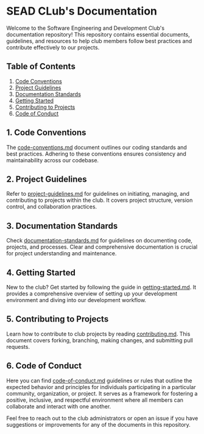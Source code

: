 # SEAD CLub's Documentation

Welcome to the Software Engineering and Development Club's documentation repository! This repository contains essential documents, guidelines, and resources to help club members follow best practices and contribute effectively to our projects.

## Table of Contents

1. [Code Conventions](code-conventions.md)
2. [Project Guidelines](project-guidelines.md)
3. [Documentation Standards](documentation-standards.md)
4. [Getting Started](getting-started.md)
5. [Contributing to Projects](contributing.md)
6. [Code of Conduct](code-of-conduct.md)

## 1. Code Conventions

The [code-conventions.md](code-conventions.md) document outlines our coding standards and best practices. Adhering to these conventions ensures consistency and maintainability across our codebase.

## 2. Project Guidelines

Refer to [project-guidelines.md](project-guidelines.md) for guidelines on initiating, managing, and contributing to projects within the club. It covers project structure, version control, and collaboration practices.

## 3. Documentation Standards

Check [documentation-standards.md](documentation-standards.md) for guidelines on documenting code, projects, and processes. Clear and comprehensive documentation is crucial for project understanding and maintenance.

## 4. Getting Started

New to the club? Get started by following the guide in [getting-started.md](getting-started.md). It provides a comprehensive overview of setting up your development environment and diving into our development workflow.

## 5. Contributing to Projects

Learn how to contribute to club projects by reading [contributing.md](contributing.md). This document covers forking, branching, making changes, and submitting pull requests.

## 6. Code of Conduct

Here you can find [code-of-conduct.md](code-of-conduct.md) guidelines or rules that outline the expected behavior and principles for individuals participating in a particular community, organization, or project. It serves as a framework for fostering a positive, inclusive, and respectful environment where all members can collaborate and interact with one another.

Feel free to reach out to the club administrators or open an issue if you have suggestions or improvements for any of the documents in this repository.
